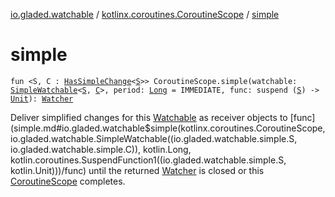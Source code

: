 [io.gladed.watchable](../index.md) / [kotlinx.coroutines.CoroutineScope](index.md) / [simple](./simple.md)

# simple

`fun <S, C : `[`HasSimpleChange`](../-has-simple-change/index.md)`<`[`S`](simple.md#S)`>> CoroutineScope.simple(watchable: `[`SimpleWatchable`](../-simple-watchable/index.md)`<`[`S`](simple.md#S)`, `[`C`](simple.md#C)`>, period: `[`Long`](https://kotlinlang.org/api/latest/jvm/stdlib/kotlin/-long/index.html)` = IMMEDIATE, func: suspend (`[`S`](simple.md#S)`) -> `[`Unit`](https://kotlinlang.org/api/latest/jvm/stdlib/kotlin/-unit/index.html)`): `[`Watcher`](../-watcher/index.md)

Deliver simplified changes for this [Watchable](../-watchable/index.md) as receiver objects to [func](simple.md#io.gladed.watchable$simple(kotlinx.coroutines.CoroutineScope, io.gladed.watchable.SimpleWatchable((io.gladed.watchable.simple.S, io.gladed.watchable.simple.C)), kotlin.Long, kotlin.coroutines.SuspendFunction1((io.gladed.watchable.simple.S, kotlin.Unit)))/func) until
the returned [Watcher](../-watcher/index.md) is closed or this [CoroutineScope](#) completes.

